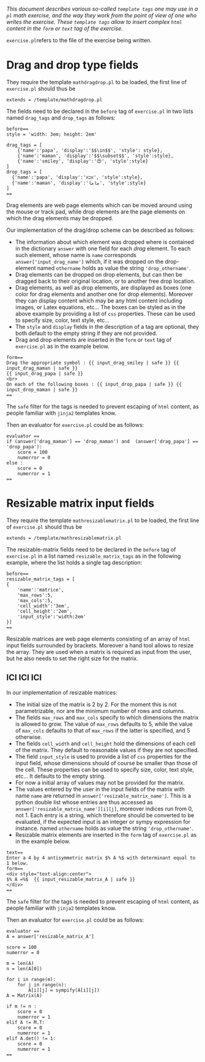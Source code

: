 *This document describes various so-called `template tags`  one may use in a `pl` math exercise, and the way they work from the point of view of one who writes the exercise. These `template tags` allow to insert complex `html` content in the `form` or `text` tag of the exercise.*

`exercise.pl`refers to the file of the exercise being written.

# Drag and drop type fields

They require the template `mathdragdrop.pl` to be loaded, the first line of `exercise.pl` should thus be 

~~~~
extends = /template/mathdragdrop.pl
~~~~

The fields need to be declared in the  `before` tag of `exercise.pl` in two lists named `drag_tags` and `drop_tags` as follows:

~~~~
before==
style = 'width: 3em; height: 2em'

drag_tags = [
    {'name':'papa', 'display':'$$\in$$', 'style': style},
    {'name':'maman', 'display':'$$\subset$$', 'style':style},
    {'name':'smiley', 'display':'😍', 'style':style}
]
drop_tags = [
  {'name':'papa', 'display':'אבא', 'style':style}, 
  {'name':'maman', 'display':'ماما', 'style':style}
]
==
~~~~

Drag elements are web page elements which can be moved around using the mouse or track pad, while drop  elements  are the page elements on which the drag elements may be dropped. 

Our implementation of the drag/drop scheme can be described as follows:
  - The information about which element was dropped where is contained in the dictionary `answer` with one field for each *drag* element. To each such element, whose name is `name` corresponds `answer['input_drag_name']` which, if it was dropped on the drop-element named `othername` holds as value the string `'drop_othername'`.
  - Drag elements can be dropped on drop elements, but can then be dragged back to their original location, or to another free drop location. 
  - Drag elements, as well as drop elements, are displayed as boxes (one color for drag  elements and another one for drop elements). Moreover they can display content which may be any html content including images, or Latex equations, etc... The boxes can be styled as in the above example by providing a list of `css` properties. These can be used to specify size, color, text style, etc...
  - The `style` and `display` fields in the description of a tag are optional, they both default to the empty string if they are not provided.
  - Drag and drop elements are inserted in the `form` or `text` tag of `exercise.pl` as in the example below.
  
~~~~
form==
Drag the appropriate symbol : {{ input_drag_smiley | safe }} {{ input_drag_maman | safe }}
{{ input_drag_papa | safe }}
<br>
On each of the following boxes : {{ input_drop_papa | safe }} {{ input_drop_maman | safe }}
==
~~~~  

The  `safe` filter for the tags is needed to prevent escaping of `html` content, as people familiar with  `jinja2` templates know.

Then an evaluator for `exercise.pl` could be as follows:

~~~~
evaluator ==
if (answer['drag_maman'] == 'drop_maman') and  (answer['drag_papa'] == 'drop_papa'): 
    score = 100
    numerror = 0
else : 
    score = 0
    numerror = 1
==
~~~~


# Resizable matrix input fields

They require the template `mathresizablematrix.pl` to be loaded, the first line of `exercise.pl` should thus be 

~~~~
extends = /template/mathresizablematrix.pl
~~~~

The resizable-matrix fields need to be declared in the  `before` tag of `exercise.pl` in a list named `resizable_matrix_tags` as in the following example, where the list holds a single tag description:

~~~~
before==
resizable_matrix_tags = [
{
    'name':'matrice',
    'max_rows':5,
    'max_cols':5,
    'cell_width':'3em',
    'cell_height':'2em',
    'input_style':'width:2em'
}]
==
~~~~

Resizable matrices are web page elements  consisting  of an array of `html` input fields surrounded by brackets. Moreover a hand tool allows to resize the array. They are used when a matrix is required as input from the user, but he also needs to set the right size for the matrix. 

## ICI ICI ICI 
In our implementation of resizable matrices:
  - The initial size of the matrix is 2 by 2. For the moment this is not parametrizable, nor are the minimum number of rows and columns.
  - The fields `max_rows` and `max_cols` specify to which dimensions the matrix is allowed to grow. The value of `max_rows` defaults to 5, while the value of `max_cols` defaults to that of `max_rows` if the latter is specified, and 5 otherwise.
  - The fields `cell_width` and `cell_height` hold the dimensions of each cell of the matrix. They default to reasonable values if they are not specified.
  - The field `input_style` is used to provide a list of `css` properties for the input field, whose dimensions should of course be smaller than those of the cell. These properties can be used to specify size, color, text style, etc... It defaults to the empty string.
  - For now a initial array of values may not be provided for the matrix. 
  - The values entered by the user in the input fields of the matrix with name `name` are returned in `answer['resizable_matrix_name']`. This is a python double list whose entries are thus accessed as `answer['resizable_matrix_name'][i][j]`, moreover indices run from 0, not 1. Each entry is a string, which therefore should be converted to be evaluated, if the expected input is an integer or sympy expression for instance. 
  named `othername` holds as value the string `'drop_othername'`.
  - Resizable matrix elements are inserted in the `form` tag of `exercise.pl` as in the example below.
  
~~~~
text==
Enter a 4 by 4 antisymmetric matrix $% A %$ with determinant equal to 1 below. 
form==
<div style="text-align:center">
$% A =%$  {{ input_resizable_matrix_A | safe }}
</div>
==
~~~~  

The  `safe` filter for the tags is needed to prevent escaping of `html` content, as people familiar with  `jinja2` templates know.

Then an evaluator for `exercise.pl` could be as follows:

~~~~
evaluator ==
A = answer['resizable_matrix_A']

score = 100
numerror = 0

m = len(A)
n = len(A[0])

for i in range(m):
    for j in range(n):
        A[i][j] = sympify(A[i][j])
A = Matrix(A)

if m != n : 
    score = 0
    numerror = 1
elif A != M.T:
    score = 0
    numerror = 1
elif A.det() != 1:
    score = 0
    numerror = 1
==
~~~~
